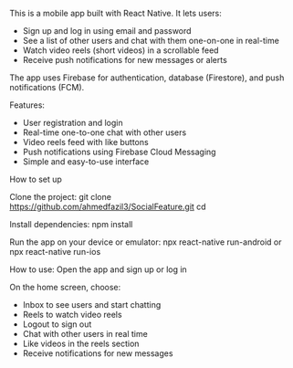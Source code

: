 This is a mobile app built with React Native. It lets users:

- Sign up and log in using email and password
- See a list of other users and chat with them one-on-one in real-time
- Watch video reels (short videos) in a scrollable feed
- Receive push notifications for new messages or alerts

The app uses Firebase for authentication, database (Firestore), and push notifications (FCM).

Features:
- User registration and login
- Real-time one-to-one chat with other users
- Video reels feed with like buttons
- Push notifications using Firebase Cloud Messaging
- Simple and easy-to-use interface


How to set up

Clone the project:
git clone https://github.com/ahmedfazil3/SocialFeature.git
cd <project-folder>

Install dependencies:
npm install


Run the app on your device or emulator:
npx react-native run-android
or
npx react-native run-ios


How to use:
Open the app and sign up or log in

On the home screen, choose:
- Inbox to see users and start chatting
- Reels to watch video reels
- Logout to sign out
- Chat with other users in real time
- Like videos in the reels section
- Receive notifications for new messages
